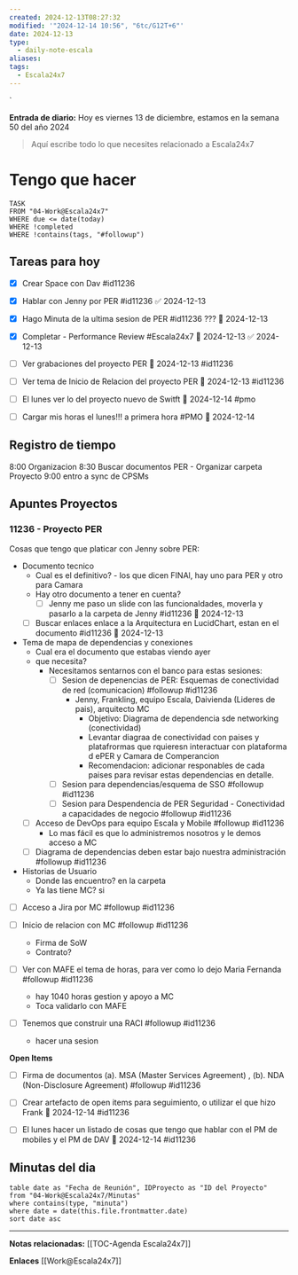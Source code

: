 ```yaml
---
created: 2024-12-13T08:27:32
modified: '"2024-12-14 10:56", "6tc/G12T+6"'
date: 2024-12-13
type:
  - daily-note-escala
aliases: 
tags:
  - Escala24x7
---
```

`


**Entrada de diario:** 
Hoy es viernes 13 de diciembre, estamos en la semana 50 del año 2024

> Aquí escribe todo lo que necesites relacionado a Escala24x7


# Tengo que hacer

```dataview
TASK 
FROM "04-Work@Escala24x7"
WHERE due <= date(today) 
WHERE !completed 
WHERE !contains(tags, "#followup")  
```


## Tareas para hoy
- [x] Crear Space con Dav #id11236
- [x] Hablar con Jenny por PER #id11236 ✅ 2024-12-13
- [x] Hago Minuta de la ultima sesion de PER #id11236 ??? 📅 2024-12-13
- [x] Completar - Performance Review #Escala24x7 📅 2024-12-13 ✅ 2024-12-13
- [ ] Ver grabaciones del proyecto PER 📅 2024-12-13 #id11236
- [ ] Ver tema de Inicio de Relacion del proyecto PER 📅 2024-12-13  #id11236

- [ ] El lunes ver lo del proyecto nuevo de Switft 📅 2024-12-14  #pmo
- [ ] Cargar mis horas el lunes!!! a primera hora #PMO  📅 2024-12-14
## Registro de tiempo
8:00 Organizacion
8:30 Buscar documentos PER - Organizar carpeta Proyecto
9:00 entro a sync de CPSMs




## Apuntes Proyectos

### 11236 - Proyecto PER

Cosas que tengo que platicar con Jenny sobre PER:
- Documento tecnico
	- Cual es el definitivo? - los que dicen FINAl, hay uno para PER y otro para Camara
	- Hay otro documento a tener en cuenta?
		- [ ] Jenny me paso un slide con las funcionaldades, moverla y pasarlo a la carpeta de Jenny #id11236  📅 2024-12-13 
	- [ ] Buscar enlaces enlace a la Arquitectura en LucidChart, estan en el documento #id11236 📅 2024-12-13 
- Tema de mapa de dependencias y conexiones
	- Cual era el documento que estabas viendo ayer
	- que necesita? 
		- Necesitamos sentarnos con el banco para estas sesiones:
			- [ ] Sesion de depenencias de PER: Esquemas de conectividad de red (comunicacion) #followup #id11236
				- Jenny, Frankling, equipo Escala, Daivienda (Lideres de pais), arquitecto MC
					- Objetivo: Diagrama de dependencia sde networking (conectividad)
					- Levantar diagraa de conectividad con paises y platafrormas que rquieresn interactuar con plataforma d ePER y Camara de Comperancion
					- Recomendacion: adicionar responables de cada paises para revisar estas dependencias en detalle.
			- [ ] Sesion para dependencias/esquema de SSO #followup #id11236
			- [ ] Sesion para Despendencia de PER Seguridad - Conectividad a capacidades de negocio #followup #id11236
	- [ ] Acceso de DevOps para equipo Escala y Mobile #followup #id11236
		- Lo mas fácil es que lo administremos nosotros y le demos acceso a MC
	- [ ] Diagrama de dependencias deben estar bajo nuestra administración #followup  #id11236
- Historias de Usuario
	- Donde las encuentro? en la carpeta
	- Ya las tiene MC? si
- [ ] Acceso a Jira por MC #followup #id11236
- [ ] Inicio de relacion con MC #followup #id11236
	- Firma de SoW
	- Contrato?

- [ ] Ver con MAFE el tema de horas, para ver como lo dejo Maria Fernanda #followup #id11236
	- hay 1040 horas gestion y apoyo a MC
	- Toca validarlo con MAFE
- [ ] Tenemos que construir una RACI #followup #id11236
	- hacer una sesion

**Open Items**
- [ ] Firma de documentos (a). MSA (Master Services Agreement)  , (b). NDA (Non-Disclosure Agreement) #followup #id11236
- [ ] Crear artefacto de open items para seguimiento, o utilizar el que hizo Frank 📅 2024-12-14  #id11236
- [ ] El lunes hacer un listado de cosas que tengo que hablar con el PM de mobiles y el PM de DAV 📅 2024-12-14  #id11236


## Minutas del dia
 ```dataview
table date as "Fecha de Reunión", IDProyecto as "ID del Proyecto"
from "04-Work@Escala24x7/Minutas"
where contains(type, "minuta")
where date = date(this.file.frontmatter.date)
sort date asc
```


----
**Notas relacionadas:**
[[TOC-Agenda Escala24x7]]


**Enlaces**
[[Work@Escala24x7]]

